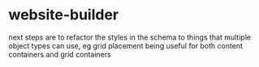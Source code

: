 # website-builder

next steps are to refactor the styles in the schema to things that multiple object types can use, eg grid placement being useful for both content containers and grid containers

